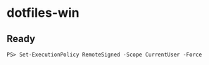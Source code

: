 # dotfiles-win

## Ready

```posh
PS> Set-ExecutionPolicy RemoteSigned -Scope CurrentUser -Force
```
